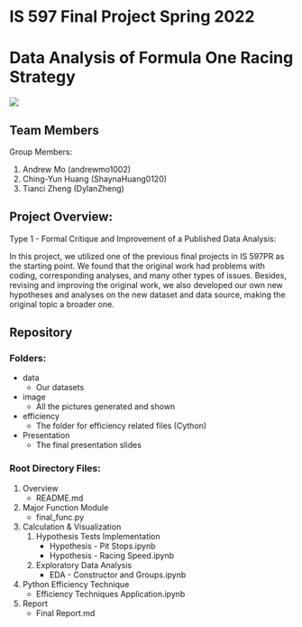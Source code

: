 # IS 597 Final Project Spring 2022 
# Data Analysis of Formula One Racing Strategy

![](https://i.imgur.com/yph2Zcm.jpg)

##  Team Members

Group Members:
1. Andrew Mo (andrewmo1002)
2. Ching-Yun Huang (ShaynaHuang0120)
3. Tianci Zheng (DylanZheng)


## Project Overview: 
Type 1 - Formal Critique and Improvement of a Published Data Analysis:

In this project, we utilized one of the previous final projects in IS 597PR as the starting point. We found that the original 
work had problems with coding, corresponding analyses, and many other types of issues. Besides, revising and improving the original work,
we also developed our own new hypotheses and analyses on the new dataset and data source, making the original topic a broader one.

## Repository
### Folders:
- data
  - Our datasets
- image
  - All the pictures generated and shown
- efficiency
  - The folder for efficiency related files (Cython)
- Presentation
  - The final presentation slides

### Root Directory Files:
1. Overview
   - README.md
2. Major Function Module
   - final_func.py
3. Calculation & Visualization
   1. Hypothesis Tests Implementation
      - Hypothesis - Pit Stops.ipynb
      - Hypothesis - Racing Speed.ipynb
   2. Exploratory Data Analysis
      - EDA - Constructor and Groups.ipynb
4. Python Efficiency Technique
   - Efficiency Techniques Application.ipynb
5. Report
   - Final Report.md
   















